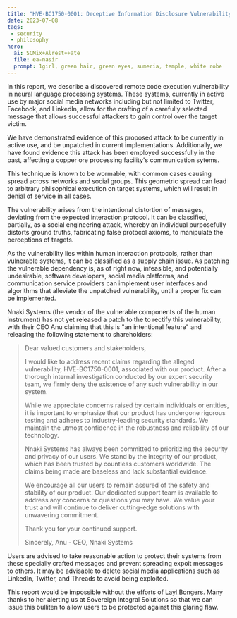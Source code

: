 ```yaml
---
title: "HVE-BC1750-0001: Deceptive Information Disclosure Vulnerability in Human Interaction Protocols"
date: 2023-07-08
tags:
 - security
 - philosophy
hero:
  ai: SCMix+Alrest+Fate
  file: ea-nasir
  prompt: 1girl, green hair, green eyes, sumeria, temple, white robe
---
```


In this report, we describe a discovered remote code execution
vulnerability in neural language processing systems. These systems,
currently in active use by major social media networks including but
not limited to Twitter, Facebook, and LinkedIn, allow for the crafting
of a carefully selected message that allows successful attackers to
gain control over the target victim.

We have demonstrated evidence of this proposed attack to be currently
in active use, and be unpatched in current implementations.
Additionally, we have found evidence this attack has been employed
successfully in the past, affecting a copper ore processing facility's
communication sytems.

This technique is known to be wormable, with common cases causing
spread across networks and social groups. This geometric spread can
lead to arbitrary philsophical execution on target systems, which will
result in denial of service in all cases.

The vulnerability arises from the intentional distortion of messages,
deviating from the expected interaction protocol. It can be
classified, partially, as a social engineering attack, whereby an
individual purposefully distorts ground truths, fabricating false
protocol axioms, to manipulate the perceptions of targets.

As the vulnerability lies within human interaction protocols,
rather than vulnerable systems, it can be classified as a supply chain
issue. As patching the vulnerable dependency is, as of right now,
infeasible, and potentially undesirable, software developers, social
media platforms, and communication service providers can implement
user interfaces and algorithms that alleviate the unpatched
vulnerability, until a proper fix can be implemented.

Nnaki Systems (the vendor of the vulnerable components of the human
instrument) has not yet released a patch to the to rectify this
vulnerability, with their CEO Anu claiming that this is "an
intentional feature" and releasing the following statement to
shareholders:

> Dear valued customers and stakeholders,
> 
> I would like to address recent claims regarding the alleged
> vulnerability, HVE-BC1750-0001, associated with our product. After a
> thorough internal investigation conducted by our expert security
> team, we firmly deny the existence of any such vulnerability in our
> system.
> 
> While we appreciate concerns raised by certain individuals or
> entities, it is important to emphasize that our product has
> undergone rigorous testing and adheres to industry-leading security
> standards. We maintain the utmost confidence in the robustness and
> reliability of our technology.
> 
> Nnaki Systems has always been committed to prioritizing the security
> and privacy of our users. We stand by the integrity of our product,
> which has been trusted by countless customers worldwide. The claims
> being made are baseless and lack substantial evidence.
> 
> We encourage all our users to remain assured of the safety and
> stability of our product. Our dedicated support team is available to
> address any concerns or questions you may have. We value your trust
> and will continue to deliver cutting-edge solutions with unwavering
> commitment.
> 
> Thank you for your continued support.
> 
> Sincerely, Anu - CEO, Nnaki Systems

Users are advised to take reasonable action to protect their systems
from these specially crafted messages and prevent spreading expoit
messages to others. It may be advisable to delete social media
applications such as LinkedIn, Twitter, and Threads to avoid being
exploited.

This report would be impossible without the efforts of [Layl
Bongers](https://twitter.com/celphase). Many thanks to her alerting us
at Sovereign Integral Solutions so that we can issue this bulliten to
allow users to be protected against this glaring flaw.
